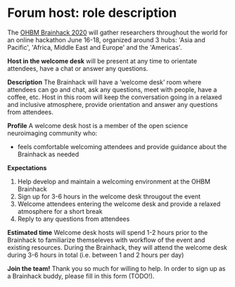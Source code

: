 # Forum host: role description

The [OHBM Brainhack 2020](https://ohbm.github.io/hackathon2020/) will gather researchers throughout
the world for an online hackathon June 16-18, organized around 3 hubs: 'Asia and Pacific', 'Africa,
Middle East and Europe' and the 'Americas'.

**Host in the welcome desk** will be present at any time to orientate attendees,
have a chat or answer any questions.

**Description**
The Brainhack will have a ‘welcome desk’ room where attendees can go and chat, ask any questions,
meet with people, have a coffee, etc. Host in this room will keep the conversation going in a relaxed
and inclusive atmosphere, provide orientation and answer any questions from attendees.

**Profile**
A welcome desk host is a member of the open science neuroimaging community who:
 - feels comfortable welcoming attendees and provide guidance about the Brainhack as needed

**Expectations**
1. Help develop and maintain a welcoming environment at the OHBM Brainhack
2. Sign up for 3-6 hours in the welcome desk througout the event
3. Welcome attendees entering the welcome desk and provide a relaxed atmosphere for a short break
3. Reply to any questions from attendees

**Estimated time**
Welcome desk hosts will spend 1-2 hours prior to the Brainhack to familiarize themseleves with workflow of the event and existing resources. During the Brainhack, they will attend the welcome desk during 3-6 hours in total (i.e. between 1 and 2 hours per day)

**Join the team!**
Thank you so much for willing to help. In order to sign up as a Brainhack buddy, please fill in this form (TODO!).
